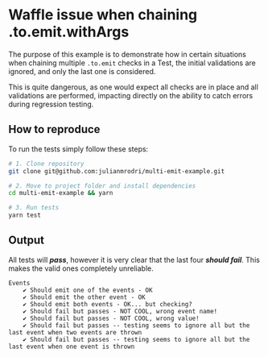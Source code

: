 # Waffle issue when chaining .to.emit.withArgs

The purpose of this example is to demonstrate how in certain situations when chaining multiple `.to.emit` checks in a Test, the initial validations are ignored, and only the last one is considered.

This is quite dangerous, as one would expect all checks are in place and all validations are performed, impacting directly on the ability to catch errors during regression testing.

## How to reproduce

To run the tests simply follow these steps:



```bash
# 1. Clone repository
git clone git@github.com:julianmrodri/multi-emit-example.git

# 2. Move to project folder and install dependencies
cd multi-emit-example && yarn

# 3. Run tests
yarn test
```
## Output

All tests will ***pass***, however it is very clear that the last four ***should fail***. This makes the valid ones completely unreliable.

```
Events
    ✔ Should emit one of the events - OK
    ✔ Should emit the other event - OK
    ✔ Should emit both events - OK... but checking?
    ✔ Should fail but passes - NOT COOL, wrong event name!
    ✔ Should fail but passes - NOT COOL, wrong value!
    ✔ Should fail but passes -- testing seems to ignore all but the last event when two events are thrown
    ✔ Should fail but passes -- testing seems to ignore all but the last event when one event is thrown
```
  

